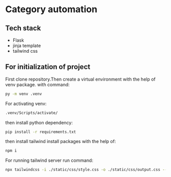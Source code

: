 # Category automation

## Tech stack
- Flask
- jinja template
- tailwind css

## For initialization of project

First clone repository.Then create a virtual environment with the help of venv package. with command: 

``` bash
py -m venv .venv
```
For activating venv:

``` bash
.venv/Scripts/activate/
```
then install python dependency:


``` bash
pip install -r requirements.txt
```

then install tailwind install packages with the help of:


``` bash
npm i
```

For running tailwind server run command:


``` bash
npx tailwindcss -i ./static/css/style.css -o ./static/css/output.css --watch
```